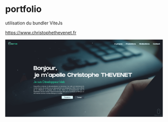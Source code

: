 # portfolio


 utilisation du bundler ViteJs  	

https://www.christophethevenet.fr




[![Portfolio de Christophe THEVENET](./src/img/realisations/portfolio.png)](https://www.christophethevenet.fr)

